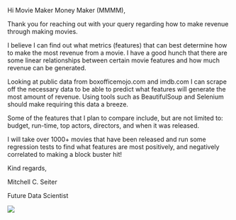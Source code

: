 Hi Movie Maker Money Maker (MMMM),

Thank you for reaching out with your query regarding how to make revenue through making movies. 

I believe I can find out what metrics (features) that can best determine how to make the most revenue from a movie. I have a good hunch that there are some linear relationships between certain movie features and how much revenue can be generated. 

Looking at public data from boxofficemojo.com and imdb.com I can scrape off the necessary data to be able to predict what features will generate the most amount of revenue. Using tools such as BeautifulSoup and Selenium should make requiring this data a breeze. 

Some of the  features that I plan to compare include, but are not limited to: budget, run-time, top actors, directors, and when it was released. 

I will take over 1000+ movies that have been released and run some regression tests to find what features are most positively, and negatively correlated to making a block buster hit!

Kind regards,

Mitchell C. Seiter

Future Data Scientist


![](https://cdn.iconscout.com/icon/free/png-256/data-science-46-1170621.png)

